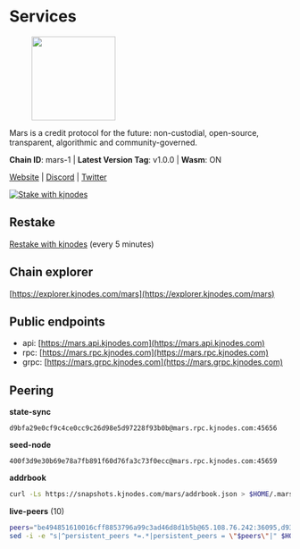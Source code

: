 # Services

<figure><img src="https://raw.githubusercontent.com/kj89/testnet_manuals/main/pingpub/logos/mars.png" width="150" alt=""><figcaption></figcaption></figure>

Mars is a credit protocol for the future: non-custodial,  open-source, transparent, algorithmic and community-governed.

**Chain ID**: mars-1 | **Latest Version Tag**: v1.0.0 | **Wasm**: ON

[Website](https://marsprotocol.io) | [Discord](https://discord.gg/marsprotocol) | [Twitter](https://twitter.com/mars_protocol)

[![Stake with kjnodes](https://i.ibb.co/cr44Q8j/button-stake-with-kjnodes.png)](https://restake.app/mars/marsvaloper1p9t4gr40rnpdwqacxgcqp7ffrfw908nu020g4n)

## Restake

[Restake with kjnodes](https://restake.app/mars/marsvaloper1p9t4gr40rnpdwqacxgcqp7ffrfw908nu020g4n) (every 5 minutes)
## Chain explorer
[https://explorer.kjnodes.com/mars](https://explorer.kjnodes.com/mars)

## Public endpoints

* api: [https://mars.api.kjnodes.com](https://mars.api.kjnodes.com)
* rpc: [https://mars.rpc.kjnodes.com](https://mars.rpc.kjnodes.com)
* grpc: [https://mars.grpc.kjnodes.com](https://mars.grpc.kjnodes.com)

## Peering

**state-sync**

```text
d9bfa29e0cf9c4ce0cc9c26d98e5d97228f93b0b@mars.rpc.kjnodes.com:45656
```

**seed-node**

```text
400f3d9e30b69e78a7fb891f60d76fa3c73f0ecc@mars.rpc.kjnodes.com:45659
```

**addrbook**
```bash
curl -Ls https://snapshots.kjnodes.com/mars/addrbook.json > $HOME/.mars/config/addrbook.json
```

**live-peers** (10)
```bash
peers="be494851610016cff8853796a99c3ad46d8d1b5b@65.108.76.242:36095,d933a425e567c28b4695acbbf0d6cfa6c68cf0c5@65.108.72.156:26656,41caa4106f68977e3a5123e56f57934a2d34a1c1@95.214.53.233:27056,12fff858dcda2d5de4886f623c2b943d8b389201@52.203.129.175:26656,04c687dea43de3f30df5672b30b061789a0cf8e8@144.202.72.17:26606,d9bfa29e0cf9c4ce0cc9c26d98e5d97228f93b0b@65.109.88.38:45656,84f821d36d45cc0cdaa4ff05297e888bb0d9de8f@85.237.193.111:26656,a57468bf54407d75dee78b0cb6612805c4ac83e1@45.85.147.42:13656,9cb92702727bc5f3d40154e625b9553a04f4d649@65.109.104.72:18556,463f8be52fc3e0f1fe28cd0ec95bd726d85682ec@135.181.18.112:55556"
sed -i -e "s|^persistent_peers *=.*|persistent_peers = \"$peers\"|" $HOME/.mars/config/config.toml
```
